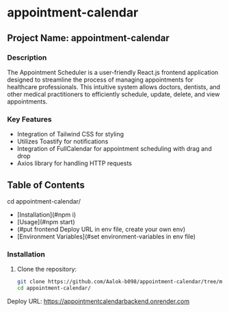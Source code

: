 # appointment-calendar 

## Project Name: appointment-calendar

### Description

The Appointment Scheduler is a user-friendly React.js frontend application designed to streamline the process of managing appointments for healthcare professionals. This intuitive system allows doctors, dentists, and other medical practitioners to efficiently schedule, update, delete, and view appointments.

### Key Features

- Integration of Tailwind CSS for styling
- Utilizes Toastify for notifications
- Integration of FullCalendar for appointment scheduling with drag and drop
- Axios library for handling HTTP requests

## Table of Contents
  cd appointment-calendar/
- [Installation](#npm i)
- [Usage](#npm start)
- (#put frontend Deploy URL in env file, create your own env)
- [Environment Variables](#set environment-variables in env file)

### Installation

1. Clone the repository:

   ```bash
   git clone https://github.com/Aalok-b098/appointment-calendar/tree/master
   cd appointment-calendar/

Deploy URL: https://appointmentcalendarbackend.onrender.com